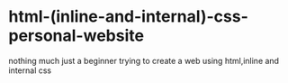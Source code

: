 # html-(inline-and-internal)-css-personal-website
nothing much just a beginner trying to create a web using html,inline and internal css
